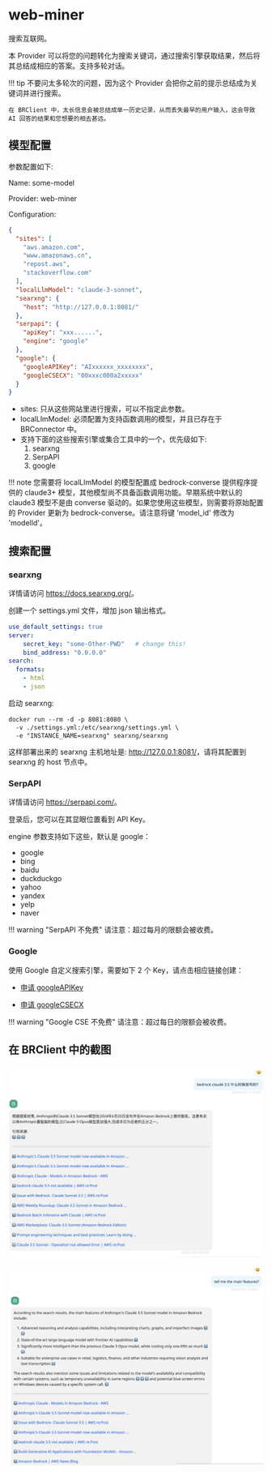 # web-miner

搜索互联网。

本 Provider 可以将您的问题转化为搜索关键词，通过搜索引擎获取结果，然后将其总结成相应的答案。支持多轮对话。

!!! tip
    不要问太多轮次的问题，因为这个 Provider 会把你之前的提示总结成为关键词并进行搜索。

    在 BRClient 中，太长信息会被总结成单一历史记录，从而丢失最早的用户输入，这会导致 AI 回答的结果和您想要的相去甚远。

## 模型配置

参数配置如下:

Name: some-model

Provider: web-miner

Configuration:

```json
{
  "sites": [
    "aws.amazon.com",
    "www.amazonaws.cn",
    "repost.aws",
    "stackoverflow.com"
  ],
  "localLlmModel": "claude-3-sonnet",
  "searxng": {
    "host": "http://127.0.0.1:8081/"
  },
  "serpapi": {
    "apiKey": "xxx......",
    "engine": "google"
  },
  "google": {
    "googleAPIKey": "AIxxxxxx_xxxxxxxx",
    "googleCSECX": "00xxxc000a2xxxxx"
  }
}
```

- sites: 只从这些网站里进行搜索，可以不指定此参数。
- localLlmModel: 必须配置为支持函数调用的模型，并且已存在于 BRConnector 中。
- 支持下面的这些搜索引擎或集合工具中的一个，优先级如下:
  1. searxng
  2. SerpAPI
  3. google

!!! note
    您需要将 localLlmModel 的模型配置成 bedrock-converse 提供程序提供的 claude3+ 模型，其他模型尚不具备函数调用功能。早期系统中默认的 claude3 模型不是由 converse 驱动的。如果您使用这些模型，则需要将原始配置的 Provider 更新为 bedrock-converse。请注意将键 'model_id' 修改为 'modelId'。

## 搜索配置

### searxng

详情请访问 <https://docs.searxng.org/>。

创建一个 settings.yml 文件，增加 json 输出格式。

```yaml
use_default_settings: true
server:
    secret_key: "some-Other-PWD"   # change this!
    bind_address: "0.0.0.0"
search:
  formats:
    - html
    - json
```

启动 searxng:

```shell
docker run --rm -d -p 8081:8080 \
  -v ./settings.yml:/etc/searxng/settings.yml \
  -e "INSTANCE_NAME=searxng" searxng/searxng
```

这样部署出来的 searxng 主机地址是: <http://127.0.0.1:8081/>，请将其配置到 searxng 的 host 节点中。

### SerpAPI

详情请访问 <https://serpapi.com/>。

登录后，您可以在其显眼位置看到 API Key。

engine 参数支持如下这些，默认是 google：

- google
- bing
- baidu
- duckduckgo
- yahoo
- yandex
- yelp
- naver

!!! warning "SerpAPI 不免费"
    请注意：超过每月的限额会被收费。

### Google

使用 Google 自定义搜索引擎，需要如下 2 个 Key，请点击相应链接创建：

- [申请 googleAPIKey](https://console.cloud.google.com/apis/credentials)

- [申请 googleCSECX](https://programmablesearchengine.google.com/controlpanel/create)

!!! warning "Google CSE 不免费"
    请注意：超过每日的限额会被收费。

## 在 BRClient 中的截图

![Web 1](../user-manual/screenshots/web-1.png)

![Web 2](../user-manual/screenshots/web-2.png)
